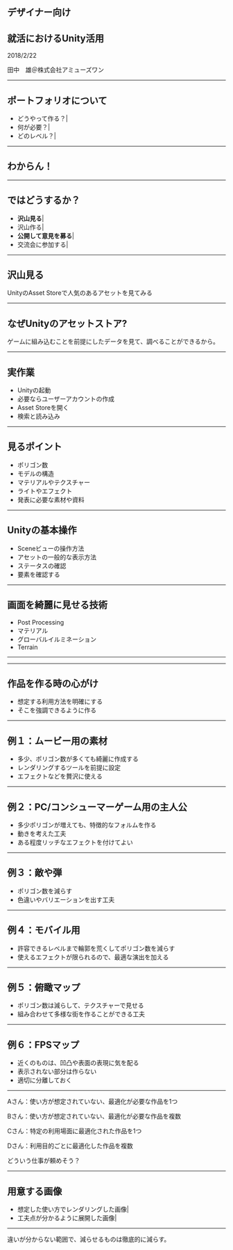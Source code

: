 ## デザイナー向け
## 就活におけるUnity活用

2018/2/22

田中　雄＠株式会社アミューズワン

---

## ポートフォリオについて

- どうやって作る？|
- 何が必要？|
- どのレベル？|

---

## わからん！

---

## ではどうするか？

- <b>沢山見る</b>|
- 沢山作る|
- <b>公開して意見を募る</b>|
- 交流会に参加する|

---

## 沢山見る

UnityのAsset Storeで人気のあるアセットを見てみる

---

## なぜUnityのアセットストア?

ゲームに組み込むことを前提にしたデータを見て、調べることができるから。

---

## 実作業
- Unityの起動
- 必要ならユーザーアカウントの作成
- Asset Storeを開く
- 検索と読み込み

---

## 見るポイント
- ポリゴン数
- モデルの構造
- マテリアルやテクスチャー
- ライトやエフェクト
- 発表に必要な素材や資料

---

## Unityの基本操作

- Sceneビューの操作方法
- アセットの一般的な表示方法
- ステータスの確認
- 要素を確認する

---

## 画面を綺麗に見せる技術

- Post Processing
- マテリアル
- グローバルイルミネーション
- Terrain

---

---

## 作品を作る時の心がけ
- 想定する利用方法を明確にする
- そこを強調できるように作る

---

## 例１：ムービー用の素材
- 多少、ポリゴン数が多くても綺麗に作成する
- レンダリングするツールを前提に設定
- エフェクトなどを贅沢に使える

---

## 例２：PC/コンシューマーゲーム用の主人公
- 多少ポリゴンが増えても、特徴的なフォルムを作る
- 動きを考えた工夫
- ある程度リッチなエフェクトを付けてよい

---

## 例３：敵や弾
- ポリゴン数を減らす
- 色違いやバリエーションを出す工夫

---

## 例４：モバイル用
- 許容できるレベルまで輪郭を荒くしてポリゴン数を減らす
- 使えるエフェクトが限られるので、最適な演出を加える

---

## 例５：俯瞰マップ
- ポリゴン数は減らして、テクスチャーで見せる
- 組み合わせて多様な街を作ることができる工夫

---

## 例６：FPSマップ
- 近くのものは、凹凸や表面の表現に気を配る
- 表示されない部分は作らない
- 適切に分離しておく

---

Aさん：使い方が想定されていない、最適化が必要な作品を1つ

Bさん：使い方が想定されていない、最適化が必要な作品を複数

Cさん：特定の利用場面に最適化された作品を1つ

Dさん：利用目的ごとに最適化した作品を複数

どういう仕事が頼めそう？

---

## 用意する画像
- 想定した使い方でレンダリングした画像|
- 工夫点が分かるように展開した画像|

---

違いが分からない範囲で、減らせるものは徹底的に減らす。


